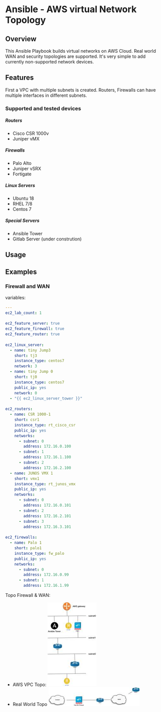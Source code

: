 # **Ansible - AWS virtual Network Topology**

## **Overview**
This Ansible Playbook builds virtual networks on AWS Cloud. Real world WAN and security topologies are supported. 
It's very simple to add currently non-supported network devices. 

## **Features**
First a VPC with multiple subnets is created. 
Routers, Firewalls can have multiple interfaces in different subnets. 

### **Supported and tested devices**
##### **Routers**
* Cisco CSR 1000v
* Juniper vMX
##### **Firewalls**
* Palo Alto 
* Juniper vSRX
* Fortigate 
##### **Linux Servers**
* Ubuntu 18
* RHEL 7/8
* Centos 7
##### **Special Servers**
* Ansible Tower
* Gitlab Server (under constrution)


 ## **Usage**
 
 

## **Examples**

### **Firewall and WAN**

variables: 
```YAML
---
ec2_lab_count: 1

ec2_feature_server: true
ec2_feature_firewall: true
ec2_feature_router: true

ec2_linux_server:
  - name: tiny Jump3
    short: tj3
    instance_type: centos7
    network: 3
  - name: tiny Jump 0
    short: tj0
    instance_type: centos7
    public_ip: yes
    network: 0
  - "{{ ec2_linux_server_tower }}"

ec2_routers:
  - name: CSR 1000-1
    short: csr1
    instance_type: rt_cisco_csr
    public_ip: yes
    networks:
      - subnet: 0
        address: 172.16.0.100
      - subnet: 1
        address: 172.16.1.100
      - subnet: 2
        address: 172.16.2.100
  - name: JUNOS VMX 1
    short: vmx1
    instance_type: rt_junos_vmx
    public_ip: yes
    networks:
      - subnet: 0
        address: 172.16.0.101
      - subnet: 2
        address: 172.16.2.101
      - subnet: 3 
        address: 172.16.3.101

ec2_firewalls:
  - name: Palo 1
    short: palo1
    instance_type: fw_palo
    public_ip: yes
    networks:
      - subnet: 0
        address: 172.16.0.99
      - subnet: 1
        address: 172.16.1.99
```
Topo Firewall & WAN: 
* AWS VPC Topo: 
![AWS VPC](./docs/fw_wan_simple/fw_wan_aws.jpg)
* Real World Topo
![real world](./docs/fw_wan_simple/fw_wan_real.jpg)







